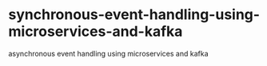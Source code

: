 # synchronous-event-handling-using-microservices-and-kafka
asynchronous event handling using microservices and kafka
